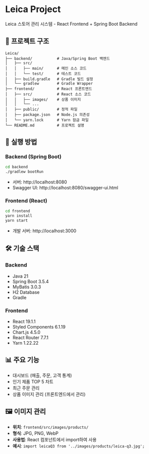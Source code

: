 # Leica Project

Leica 스토어 관리 시스템 - React Frontend + Spring Boot Backend

## 📁 프로젝트 구조

```
Leica/
├── backend/           # Java/Spring Boot 백엔드
│   ├── src/
│   │   ├── main/      # 메인 소스 코드
│   │   └── test/      # 테스트 코드
│   ├── build.gradle   # Gradle 빌드 설정
│   └── gradlew        # Gradle Wrapper
├── frontend/          # React 프론트엔드
│   ├── src/           # React 소스 코드
│   │   ├── images/    # 상품 이미지 
│   │   └── ...
│   ├── public/        # 정적 파일
│   ├── package.json   # Node.js 의존성
│   └── yarn.lock      # Yarn 잠금 파일
└── README.md          # 프로젝트 설명
```

## 🚀 실행 방법

### Backend (Spring Boot)
```bash
cd backend
./gradlew bootRun
```
- 서버: http://localhost:8080
- Swagger UI: http://localhost:8080/swagger-ui.html

### Frontend (React)
```bash
cd frontend
yarn install
yarn start
```
- 개발 서버: http://localhost:3000

## 🛠 기술 스택

### Backend
- Java 21
- Spring Boot 3.5.4
- MyBatis 3.0.3
- H2 Database
- Gradle

### Frontend
- React 19.1.1
- Styled Components 6.1.19
- Chart.js 4.5.0
- React Router 7.7.1
- Yarn 1.22.22

## 📊 주요 기능

- 대시보드 (매출, 주문, 고객 통계)
- 인기 제품 TOP 5 차트
- 최근 주문 관리
- 상품 이미지 관리 (프론트엔드에서 관리)

## 🖼️ 이미지 관리

- **위치**: `frontend/src/images/products/`
- **형식**: JPG, PNG, WebP
- **사용법**: React 컴포넌트에서 import하여 사용
- **예시**: `import leicaQ3 from '../images/products/leica-q3.jpg';`
